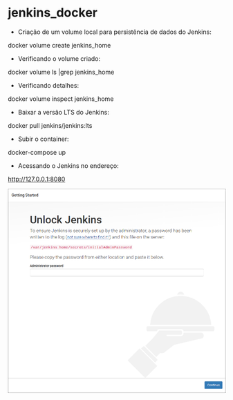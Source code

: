 # jenkins_docker

- Criação de um volume local para persistência de dados do Jenkins:

docker volume create jenkins_home

- Verificando o volume criado:

docker volume ls |grep jenkins_home

- Verificando detalhes:

docker volume inspect jenkins_home

- Baixar a versão LTS do Jenkins:

docker pull jenkins/jenkins:lts

- Subir o container:

docker-compose up

- Acessando o Jenkins no endereço:

http://127.0.0.1:8080

![Screenshot](screenshot.png)
